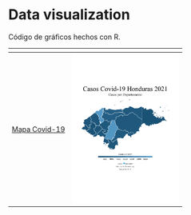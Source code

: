 # Data visualization
Código de gráficos hechos con R.

| <!-- --> | <!-- --> |
| --- | --- |
| [Mapa Covid-19](map_covid19_dept_hn) | <a href="map_covid19_dept_hn"><img src="map_covid19_dept_hn/map_hn.png" alt="Mapa Covid-19" height="300"></a> |
